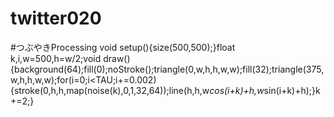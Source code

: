# twitter020
#つぶやきProcessing void setup(){size(500,500);}float k,i,w=500,h=w/2;void draw(){background(64);fill(0);noStroke();triangle(0,w,h,h,w,w);fill(32);triangle(375,w,h,h,w,w);for(i=0;i&lt;TAU;i+=0.002){stroke(0,h,h,map(noise(k),0,1,32,64));line(h,h,w*cos(i+k)+h,w*sin(i+k)+h);}k+=2;}
